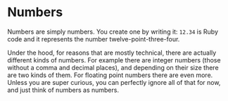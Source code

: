 # Numbers

Numbers are simply numbers. You create one by writing it: `12.34` is Ruby code
and it represents the number twelve-point-three-four.

Under the hood, for reasons that are mostly technical, there are actually
different kinds of numbers. For example there are integer numbers (those
without a comma and decimal places), and depending on their size there are two
kinds of them. For floating point numbers there are even more. Unless you are
super curious, you can perfectly ignore all of that for now, and just think of
numbers as numbers.

